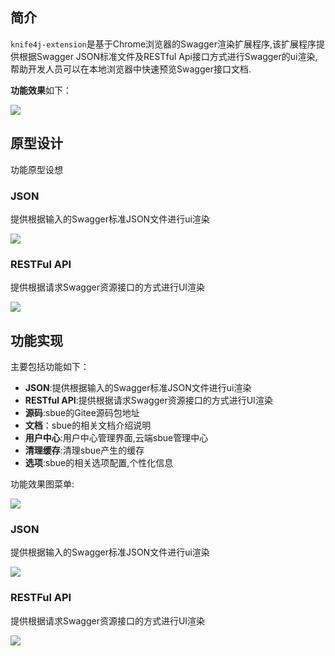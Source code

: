## 简介

`knife4j-extension`是基于Chrome浏览器的Swagger渲染扩展程序,该扩展程序提供根据Swagger JSON标准文件及RESTful Api接口方式进行Swagger的ui渲染,帮助开发人员可以在本地浏览器中快速预览Swagger接口文档.

**功能效果**如下：

![](/img/solution/sbue.gif)


## 原型设计

功能原型设想

### JSON

提供根据输入的Swagger标准JSON文件进行ui渲染

![](/img/solution/json-1.png)

### RESTFul API

提供根据请求Swagger资源接口的方式进行UI渲染

![](/img/solution/api-1.png)



## 功能实现

主要包括功能如下：

- **JSON**:提供根据输入的Swagger标准JSON文件进行ui渲染
- **RESTful API**:提供根据请求Swagger资源接口的方式进行UI渲染
- **源码**:sbue的Gitee源码包地址
- **文档**：sbue的相关文档介绍说明
- **用户中心**:用户中心管理界面,云端sbue管理中心
- **清理缓存**:清理sbue产生的缓存
- **选项**:sbue的相关选项配置,个性化信息

功能效果图菜单:

![](/img/solution/menu.png)

### JSON

提供根据输入的Swagger标准JSON文件进行ui渲染

![](/img/solution/json.png)

### RESTFul API

提供根据请求Swagger资源接口的方式进行UI渲染

![](/img/solution/api-2.png)